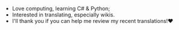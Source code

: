 - Love computing, learning C# & Python;
- Interested in translating, especially wikis.
- I'll thank you if you can help me review my recent translations!❤️

<!---
Sunnyboy971/Sunnyboy971 is a ✨ special ✨ repository because its `README.md` (this file) appears on your GitHub profile.
You can click the Preview link to take a look at your changes.
--->
